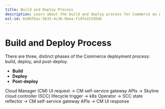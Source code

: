 ```yaml
---
title: Build and Deploy Process
description: Learn about the build and deploy process for Commerce on AEC.
exl-id: 6e98f6ac-5b35-4c36-9eea-f1dfe223364b
---
```

# Build and Deploy Process

There are three, distinct phases of the Commerce deployment process: build, deploy, and post-deploy.

- **Build**
- **Deploy**
- **Post-deploy**

Cloud Manager (CM) UI request → CM self-service gateway APIs → Skyline cloud controller (SCC) lifecycle trigger → k8s Operator → SCC state reflector → CM self-service gateway APIs → CM UI response
